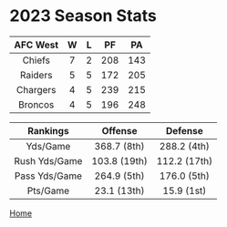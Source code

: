# 2023 Season Stats




| AFC West | W | L | PF | PA |
| :----: | :----: | :----: | :----: | :----: |
| Chiefs | 7 | 2 | 208 | 143 |
| Raiders | 5 | 5 | 172 | 205 |
| Chargers | 4 | 5 | 239 | 215 |
| Broncos | 4 | 5 | 196 | 248 |


| Rankings | Offense | Defense |
| :----: | :----: | :----: |
| Yds/Game | 368.7 (8th) | 288.2 (4th) |
| Rush Yds/Game | 103.8 (19th) | 112.2 (17th) |
| Pass Yds/Game | 264.9 (5th) | 176.0 (5th) |
| Pts/Game | 23.1 (13th) | 15.9 (1st) |



[Home]()